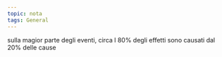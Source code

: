 ```yaml
---
topic: nota
tags: General
---
```

sulla magior parte degli eventi, circa l 80% degli effetti sono causati dal 20% delle cause